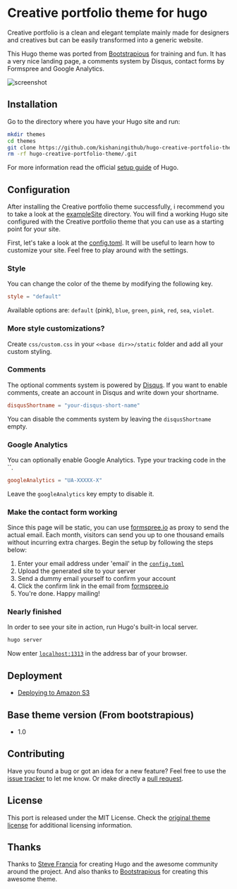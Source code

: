 # Creative portfolio theme for hugo

Creative portfolio is a clean and elegant template mainly made for designers and creatives but can be easily transformed into a generic website.

This Hugo theme was ported from [Bootstrapious](https://bootstrapious.com/p/creative-portfolio) for training and fun. It has a very nice landing page, a comments system by Disqus, contact forms by Formspree and Google Analytics.

![screenshot](https://raw.githubusercontent.com/kishaningithub/hugo-creative-portfolio-theme/master/images/screenshot.png)

## Installation

Go to the directory where you have your Hugo site and run:

```bash
mkdir themes
cd themes
git clone https://github.com/kishaningithub/hugo-creative-portfolio-theme.git
rm -rf hugo-creative-portfolio-theme/.git
```

For more information read the official [setup guide](https://gohugo.io/overview/installing/) of Hugo.

## Configuration

After installing the Creative portfolio theme successfully, i recommend you to take a look at the [exampleSite](https://github.com/kishaningithub/hugo-creative-portfolio-theme/tree/master/exampleSite) directory. You will find a working Hugo site configured with the Creative portfolio theme that you can use as a starting point for your site.

First, let's take a look at the [config.toml](https://github.com/kishaningithub/hugo-creative-portfolio-theme/tree/master/exampleSite/config.toml). It will be useful to learn how to customize your site. Feel free to play around with the settings.

### Style

You can change the color of the theme by modifying the following key.

```toml
style = "default"
```

Available options are: `default` (pink), `blue`, `green`, `pink`, `red`, `sea`, `violet`.

### More style customizations?

Create `css/custom.css` in your `<<base dir>>/static` folder and add all your custom styling.

### Comments

The optional comments system is powered by [Disqus](https://disqus.com). If you want to enable comments, create an account in Disqus and write down your shortname.

```toml
disqusShortname = "your-disqus-short-name"
```

You can disable the comments system by leaving the `disqusShortname` empty.

### Google Analytics

You can optionally enable Google Analytics. Type your tracking code in the ``.

```toml
googleAnalytics = "UA-XXXXX-X"
```

Leave the `googleAnalytics` key empty to disable it.

### Make the contact form working

Since this page will be static, you can use [formspree.io](//formspree.io/) as proxy to send the actual email. Each month, visitors can send you up to one thousand emails without incurring extra charges. Begin the setup by following the steps below:

1. Enter your email address under 'email' in the [`config.toml`](https://github.com/kishaningithub/hugo-creative-portfolio-theme/tree/master/exampleSite/config.toml)
2. Upload the generated site to your server
3. Send a dummy email yourself to confirm your account
4. Click the confirm link in the email from [formspree.io](//formspree.io/)
5. You're done. Happy mailing!

### Nearly finished

In order to see your site in action, run Hugo's built-in local server.

```bash
hugo server
```

Now enter [`localhost:1313`](http://localhost:1313) in the address bar of your browser.

## Deployment

- [Deploying to Amazon S3](https://github.com/kishaningithub/hugo-creative-portfolio-theme/wiki/Deploying-to-Amazon-S3)

## Base theme version (From bootstrapious)

- 1.0

## Contributing

Have you found a bug or got an idea for a new feature? Feel free to use the [issue tracker](https://github.com/kishaningithub/hugo-creative-portfolio-theme/issues) to let me know. Or make directly a [pull request](https://github.com/kishaningithub/hugo-creative-portfolio-theme/pulls).

## License

This port is released under the MIT License. Check the [original theme license](https://bootstrapious.com/p/creative-portfolio) for additional licensing information.

## Thanks

Thanks to [Steve Francia](https://github.com/spf13) for creating Hugo and the awesome community around the project. And also thanks to [Bootstrapious](http://bootstrapious.com/) for creating this awesome theme.

